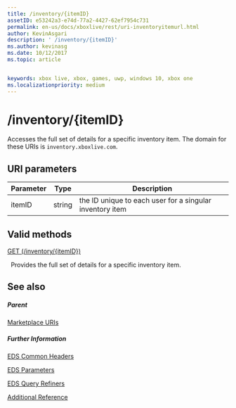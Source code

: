 ```yaml
---
title: /inventory/{itemID}
assetID: e53242a3-e74d-77a2-4427-62ef7954c731
permalink: en-us/docs/xboxlive/rest/uri-inventoryitemurl.html
author: KevinAsgari
description: ' /inventory/{itemID}'
ms.author: kevinasg
ms.date: 10/12/2017
ms.topic: article


keywords: xbox live, xbox, games, uwp, windows 10, xbox one
ms.localizationpriority: medium
---
```



# /inventory/{itemID}
Accesses the full set of details for a specific inventory item. 
The domain for these URIs is `inventory.xboxlive.com`.
 
<a id="ID4ET"></a>

 
## URI parameters
 
| Parameter| Type| Description| 
| --- | --- | --- | 
| itemID| string| the ID unique to each user for a singular inventory item| 
  
<a id="ID4EPB"></a>

 
## Valid methods

[GET (/inventory/{itemID})](uri-inventoryitemurlget.md)

&nbsp;&nbsp;Provides the full set of details for a specific inventory item.
 
<a id="ID4EZB"></a>

 
## See also
 
<a id="ID4E2B"></a>

 
##### Parent 

[Marketplace URIs](atoc-reference-marketplace.md)

  
<a id="ID4EFC"></a>

 
##### Further Information 

[EDS Common Headers](../../additional/edscommonheaders.md)

 [EDS Parameters](../../additional/edsparameters.md)

 [EDS Query Refiners](../../additional/edsqueryrefiners.md)

 [Additional Reference](../../additional/atoc-xboxlivews-reference-additional.md)

   